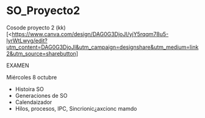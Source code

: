 # SO_Proyecto2
Cosode proyecto 2 
(kk)[<https://www.canva.com/design/DAG0G3DjoJI/yjY5rqqm78u5-lyrWtLwyg/edit?utm_content=DAG0G3DjoJI&utm_campaign=designshare&utm_medium=link2&utm_source=sharebutton]

EXAMEN

Miércoles 8 octubre
- Histoira SO
- Generaciones de SO
- Calendaizador
- Hilos, procesos, IPC, Sincrionic¿axcionc
mamdo
